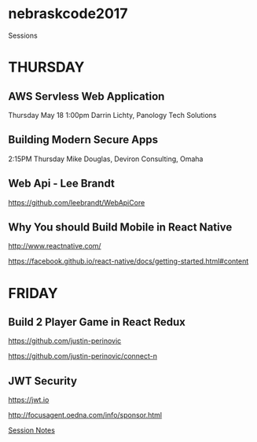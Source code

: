# nebraskcode2017
Sessions

# THURSDAY

## AWS Servless Web Application
Thursday May 18 1:00pm 
Darrin Lichty, Panology Tech Solutions

## Building Modern Secure Apps
2:15PM Thursday
Mike Douglas, Deviron Consulting, Omaha

## Web Api - Lee Brandt
https://github.com/leebrandt/WebApiCore

## Why You should Build Mobile in React Native

http://www.reactnative.com/

https://facebook.github.io/react-native/docs/getting-started.html#content

# FRIDAY

## Build 2 Player Game in React Redux

https://github.com/justin-perinovic

https://github.com/justin-perinovic/connect-n

## JWT Security

https://jwt.io

http://focusagent.oedna.com/info/sponsor.html

[Session Notes](./jwt/README.md)



